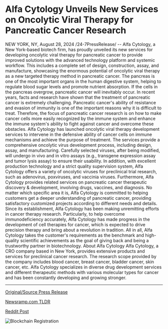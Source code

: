 # Alfa Cytology Unveils New Services on Oncolytic Viral Therapy for Pancreatic Cancer Research

NEW YORK, NY, August 28, 2024 /24-7PressRelease/ -- Alfa Cytology, a New York-based biotech firm, has proudly unveiled its new services for developing oncolytic viral therapy for pancreatic cancer to provide improved solutions with the advanced technology platform and systemic workflow. This includes a complete set of design, construction, assay, and manufacture, showcasing the enormous potential of oncolytic viral therapy as a new targeted therapy method in pancreatic cancer.   The pancreas is one of the most important organs in the human digestive system, helping to regulate blood sugar levels and promote nutrient absorption. If the cells in the pancreas overgrow, pancreatic cancer will inevitably occur. In recent years, facts and research have shown that the treatment of pancreatic cancer is extremely challenging. Pancreatic cancer's ability of resistance and evasion of immunity is one of the important reasons why it is difficult to treat. Therefore, the focus of pancreatic cancer research is on how to make cancer cells more easily recognized by the immune system and enhance the immune system's ability to fight against cancer and overcome these obstacles.   Alfa Cytology has launched oncolytic viral therapy development services to intervene in the defensive ability of cancer cells on immune mechanisms and achieve the purpose of treatment. The services provide a comprehensive oncolytic virus development process, including design, assay, and manufacturing. Carefully selected viruses, after being modified, will undergo in vivo and in vitro assays (e.g., transgene expression assay and tumor lysis assay) to ensure their usability. In addition, with excellent production technology and a strict quality supervision system, Alfa Cytology offers a variety of oncolytic viruses for preclinical trial research, such as adenovirus, poxviruses, and vaccinia viruses.   Furthermore, Alfa Cytology provides related services on pancreatic cancer therapeutic discovery & development, involving drugs, vaccines, and diagnosis. No matter which specific area it is, Alfa Cytology is committed to helping customers get a deeper understanding of pancreatic cancer, providing satisfactory customized projects according to different needs and details.   Since its establishment, Alfa Cytology has been making unremitting efforts in cancer therapy research. Particularly, to help overcome immunodeficiency accurately, Alfa Cytology has made progress in the development of cell therapies for cancer, which is expected to drive precision therapy and bring about a revolution in tradition. All in all, Alfa Cytology takes the customer's requirements as the benchmark and high-quality scientific achievements as the goal of giving back and being a trustworthy partner in biotechnology.  About Alfa Cytology Alfa Cytology, a CRO company based in New York, provides extensive products and services for preclinical cancer research. The research scope provided by the company includes blood cancer, breast cancer, bladder cancer, skin cancer, etc. Alfa Cytology specializes in diverse drug development services and different therapeutic methods with various molecular types for cancer and has been constantly developing and growing stronger. 

---

[Original/Source Press Release](https://www.24-7pressrelease.com/press-release/513856/alfa-cytology-unveils-new-services-on-oncolytic-viral-therapy-for-pancreatic-cancer-research)
                    

[Newsramp.com TLDR](None) 



[Reddit Post](https://www.reddit.com/r/Business_NewsRamp/comments/1f385ya/alfa_cytology_unveils_new_services_for_pancreatic/) 



![Blockchain Registration](https://cdn.newsramp.app/24-7PressRelease/qrcode/248/28/numb9yMh.webp)